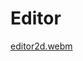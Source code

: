 # Editor
[editor2d.webm](https://github.com/user-attachments/assets/4c8f8376-9279-4732-9bda-4e4a1b7c500b)

